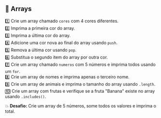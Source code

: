 ## 📂 Arrays

1️⃣ Crie um array chamado `cores` com 4 cores diferentes.  
2️⃣ Imprima a primeira cor do array.  
3️⃣ Imprima a última cor do array.  
4️⃣ Adicione uma cor nova ao final do array usando `push`.  
5️⃣ Remova a última cor usando `pop`.  
6️⃣ Substitua o segundo item do array por outra cor.  
7️⃣ Crie um array chamado `numeros` com 5 números e imprima todos usando um `for`.  
8️⃣ Crie um array de nomes e imprima apenas o terceiro nome.  
9️⃣ Crie um array de animais e imprima o tamanho do array usando `.length`.  
🔟 Crie um array com frutas e verifique se a fruta "Banana" existe no array usando `.includes()`.

💥 **Desafio:** Crie um array de 5 números, some todos os valores e imprima o total.

